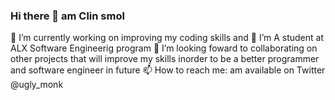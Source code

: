 ### Hi there 👋 am Clin smol

🔭 I’m currently working on improving my coding skills and
🌱 I’m A student at ALX Software Engineerig program
👯 I’m looking foward to collaborating on other projects  that will improve my skills inorder to be a better programmer and software engineer in future
📫 How to reach me: am available on Twitter @ugly_monk
